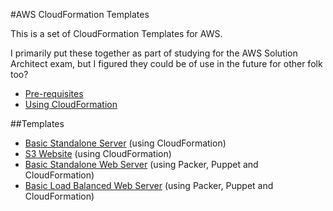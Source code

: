 #AWS CloudFormation Templates

This is a set of CloudFormation Templates for AWS.

I primarily put these together as part of studying for the AWS Solution Architect exam, but I figured they could be of use in the future for other folk too?

* [Pre-requisites](pre-requisites.md)
* [Using CloudFormation](using-cloudformation.md)

##Templates

* [Basic Standalone Server](basic-standalone-server/index.md) (using CloudFormation)
* [S3 Website](s3-website/index.md) (using CloudFormation)
* [Basic Standalone Web Server](basic-standalone-webserver/index.md) (using Packer, Puppet and CloudFormation)
* [Basic Load Balanced Web Server](basic-loadbalanced-webserver/index.md) (using Packer, Puppet and CloudFormation)
